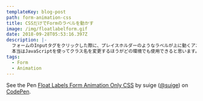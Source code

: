 ```yaml
---
templateKey: blog-post
path: form-animation-css
title: CSSだけでFormのラベルを動かす
image: /img/floatlabelform.gif
date: 2018-09-28T05:53:16.397Z
description: |-
  フォームのInputタグをクリックした際に、プレイスホルダーのようなラベルが上に動くアニメーション。プレスホルダーに見せかけて、実はラベルを使っています。
  本当はJavaScriptを使ってクラス名を変更するほうがどの環境でも使用できると思います。
tags:
  - Form
  - Animation
---
```

<p data-height="265" data-theme-id="0" data-slug-hash="rqNeJB" data-default-tab="css,result" data-user="suige" data-pen-title="Float Labels Form Animation Only CSS" class="codepen">See the Pen <a href="https://codepen.io/suige/pen/rqNeJB/">Float Labels Form Animation Only CSS</a> by suige (<a href="https://codepen.io/suige">@suige</a>) on <a href="https://codepen.io">CodePen</a>.</p>
<script async src="https://static.codepen.io/assets/embed/ei.js"></script>
